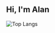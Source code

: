 ## Hi, I'm Alan

![Top Langs](https://github-readme-stats.vercel.app/api/wakatime?username=alanxtl&layout=compact&langs_count=5)
